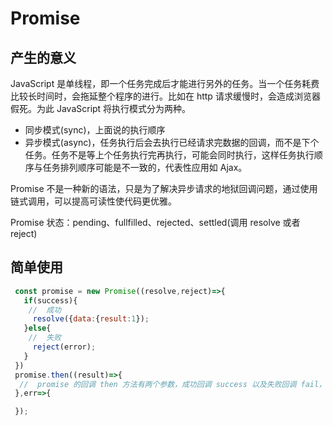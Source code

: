 <!--
 * @Author: your name
 * @Date: 2020-03-18 09:35:34
 * @LastEditTime: 2020-07-06 16:53:22
 * @LastEditors: Please set LastEditors
 * @Description: In User Settings Edit
 * @FilePath: \vue-note\ES6\Promise.md
 -->

# Promise

## 产生的意义

JavaScript 是单线程，即一个任务完成后才能进行另外的任务。当一个任务耗费比较长时间时，会拖延整个程序的进行。比如在 http 请求缓慢时，会造成浏览器假死。为此 JavaScript 将执行模式分为两种。

- 同步模式(sync)，上面说的执行顺序
- 异步模式(async)，任务执行后会去执行已经请求完数据的回调，而不是下个任务。任务不是等上个任务执行完再执行，可能会同时执行，这样任务执行顺序与任务排列顺序可能是不一致的，代表性应用如 Ajax。

Promise 不是一种新的语法，只是为了解决异步请求的地狱回调问题，通过使用链式调用，可以提高可读性使代码更优雅。

Promise 状态：pending、fullfilled、rejected、settled(调用 resolve 或者 reject)

## 简单使用

```javascript
 const promise = new Promise((resolve,reject)=>{
   if(success){
    //  成功
     resolve({data:{result:1});
   }else{
    //  失败
     reject(error);
   }
 })
 promise.then((result)=>{
  //  promise 的回调 then 方法有两个参数，成功回调 success 以及失败回调 fail，这两个参数必须是函数，否则 promise 返回的数据会一直向下传递
 },err=>{

 });
```
